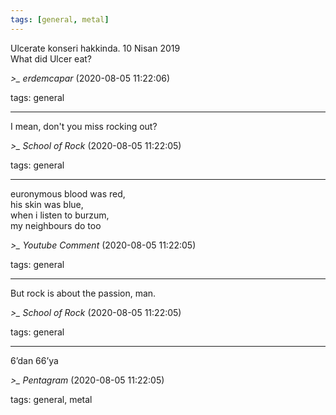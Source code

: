 ```yaml
---
tags: [general, metal]
---
```


Ulcerate konseri hakkinda. 10 Nisan 2019  
What did Ulcer eat?

*>_ erdemcapar* (2020-08-05 11:22:06)

tags: general

---

I mean, don't you miss rocking out?

*>_ School of Rock* (2020-08-05 11:22:05)

tags: general

---

euronymous blood was red,    
his skin was blue,    
when i listen to burzum,    
my neighbours do too

*>_ Youtube Comment* (2020-08-05 11:22:05)

tags: general

---

But rock is about the passion, man.

*>_ School of Rock* (2020-08-05 11:22:05)

tags: general

---

6’dan 66’ya

*>_ Pentagram* (2020-08-05 11:22:05)

tags: general, metal

